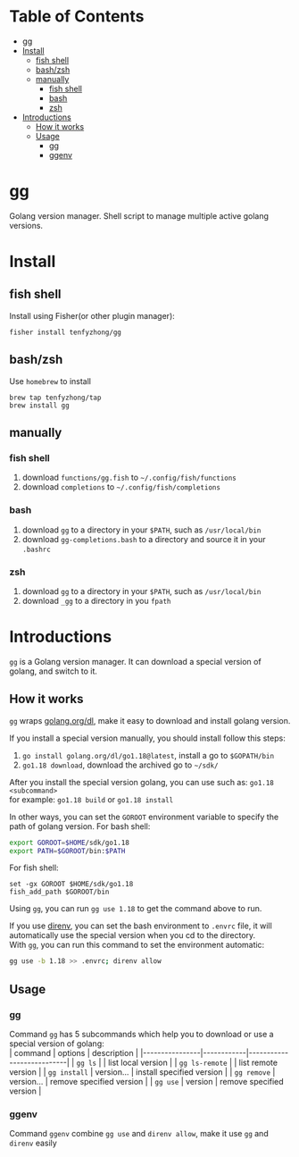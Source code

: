 # Table of Contents
- [gg](#gg)
- [Install](#install)
  - [fish shell](#fish-shell)
  - [bash/zsh](#bash/zsh)
  - [manually](#manually)
    - [fish shell](#fish-shell)
    - [bash](#bash)
    - [zsh](#zsh)
- [Introductions](#introductions)
  - [How it works](#how-it-works)
  - [Usage](#usage)
    - [gg](#gg)
    - [ggenv](#ggenv)

# gg
Golang version manager. Shell script to manage multiple active golang versions.

# Install
## fish shell
Install using Fisher(or other plugin manager):
```
fisher install tenfyzhong/gg
```

## bash/zsh
Use `homebrew` to install
```
brew tap tenfyzhong/tap
brew install gg
```

## manually
### fish shell
1. download `functions/gg.fish` to `~/.config/fish/functions`
2. download `completions` to `~/.config/fish/completions`

### bash
1. download `gg` to a directory in your `$PATH`, such as `/usr/local/bin`
2. download `gg-completions.bash` to a directory and source it in your `.bashrc`

### zsh
1. download `gg` to a directory in your `$PATH`, such as `/usr/local/bin`
2. download `_gg` to a directory in you `fpath`

# Introductions
`gg` is a Golang version manager. It can download a special version of golang, and switch to it.

## How it works
`gg` wraps [golang.org/dl](https://github.com/golang/dl), make it easy to download and install golang version.

If you install a special version manually, you should install follow this steps:
1. `go install golang.org/dl/go1.18@latest`, install a go to `$GOPATH/bin`
2. `go1.18 download`, download the archived go to `~/sdk/`

After you install the special version golang, you can use such as: `go1.18 <subcommand>`  
for example: `go1.18 build` or `go1.18 install`

In other ways, you can set the `GOROOT` environment variable to specify the path of golang version.
For bash shell: 
```bash
export GOROOT=$HOME/sdk/go1.18
export PATH=$GOROOT/bin:$PATH
```

For fish shell:
```fish
set -gx GOROOT $HOME/sdk/go1.18
fish_add_path $GOROOT/bin
```

Using `gg`, you can run `gg use 1.18` to get the command above to run.


If you use [direnv](https://direnv.net/), you can set the bash environment to `.envrc` file, it will automatically use the special version when you cd to the directory.  
With `gg`, you can run this command to set the environment automatic:
```sh
gg use -b 1.18 >> .envrc; direnv allow
```


## Usage
### gg
Command `gg` has 5 subcommands which help you to download or use a special version of golang:  
| command        | options    | description               |
|----------------|------------|---------------------------|
| `gg ls`        |            | list local version        |
| `gg ls-remote` |            | list remote version       |
| `gg install`   | version... | install specified version |
| `gg remove`    | version... | remove specified version  |
| `gg use`       | version    | remove specified version  |

### ggenv
Command `ggenv` combine `gg use` and `direnv allow`, make it use `gg` and `direnv` easily

